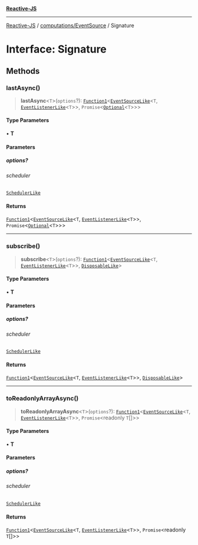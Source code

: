 [**Reactive-JS**](../../../README.md)

***

[Reactive-JS](../../../README.md) / [computations/EventSource](../README.md) / Signature

# Interface: Signature

## Methods

### lastAsync()

> **lastAsync**\<`T`\>(`options`?): [`Function1`](../../../functions/type-aliases/Function1.md)\<[`EventSourceLike`](../../interfaces/EventSourceLike.md)\<`T`, [`EventListenerLike`](../../../utils/interfaces/EventListenerLike.md)\<`T`\>\>, `Promise`\<[`Optional`](../../../functions/type-aliases/Optional.md)\<`T`\>\>\>

#### Type Parameters

• **T**

#### Parameters

##### options?

###### scheduler

[`SchedulerLike`](../../../utils/interfaces/SchedulerLike.md)

#### Returns

[`Function1`](../../../functions/type-aliases/Function1.md)\<[`EventSourceLike`](../../interfaces/EventSourceLike.md)\<`T`, [`EventListenerLike`](../../../utils/interfaces/EventListenerLike.md)\<`T`\>\>, `Promise`\<[`Optional`](../../../functions/type-aliases/Optional.md)\<`T`\>\>\>

***

### subscribe()

> **subscribe**\<`T`\>(`options`?): [`Function1`](../../../functions/type-aliases/Function1.md)\<[`EventSourceLike`](../../interfaces/EventSourceLike.md)\<`T`, [`EventListenerLike`](../../../utils/interfaces/EventListenerLike.md)\<`T`\>\>, [`DisposableLike`](../../../utils/interfaces/DisposableLike.md)\>

#### Type Parameters

• **T**

#### Parameters

##### options?

###### scheduler

[`SchedulerLike`](../../../utils/interfaces/SchedulerLike.md)

#### Returns

[`Function1`](../../../functions/type-aliases/Function1.md)\<[`EventSourceLike`](../../interfaces/EventSourceLike.md)\<`T`, [`EventListenerLike`](../../../utils/interfaces/EventListenerLike.md)\<`T`\>\>, [`DisposableLike`](../../../utils/interfaces/DisposableLike.md)\>

***

### toReadonlyArrayAsync()

> **toReadonlyArrayAsync**\<`T`\>(`options`?): [`Function1`](../../../functions/type-aliases/Function1.md)\<[`EventSourceLike`](../../interfaces/EventSourceLike.md)\<`T`, [`EventListenerLike`](../../../utils/interfaces/EventListenerLike.md)\<`T`\>\>, `Promise`\<readonly `T`[]\>\>

#### Type Parameters

• **T**

#### Parameters

##### options?

###### scheduler

[`SchedulerLike`](../../../utils/interfaces/SchedulerLike.md)

#### Returns

[`Function1`](../../../functions/type-aliases/Function1.md)\<[`EventSourceLike`](../../interfaces/EventSourceLike.md)\<`T`, [`EventListenerLike`](../../../utils/interfaces/EventListenerLike.md)\<`T`\>\>, `Promise`\<readonly `T`[]\>\>
